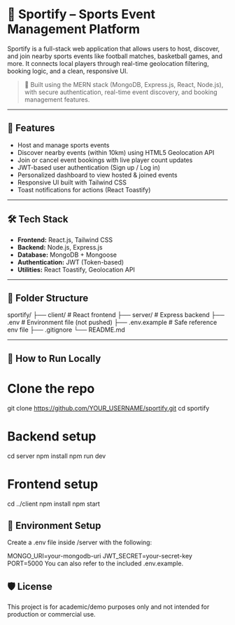 # 🏅 Sportify – Sports Event Management Platform

Sportify is a full-stack web application that allows users to host, discover, and join nearby sports events like football matches, basketball games, and more. It connects local players through real-time geolocation filtering, booking logic, and a clean, responsive UI.

> 🚀 Built using the MERN stack (MongoDB, Express.js, React, Node.js), with secure authentication, real-time event discovery, and booking management features.

---

## 🎯 Features

- Host and manage sports events
- Discover nearby events (within 10km) using HTML5 Geolocation API
- Join or cancel event bookings with live player count updates
- JWT-based user authentication (Sign up / Log in)
- Personalized dashboard to view hosted & joined events
- Responsive UI built with Tailwind CSS
- Toast notifications for actions (React Toastify)

---

## 🛠 Tech Stack

- **Frontend:** React.js, Tailwind CSS
- **Backend:** Node.js, Express.js
- **Database:** MongoDB + Mongoose
- **Authentication:** JWT (Token-based)
- **Utilities:** React Toastify, Geolocation API

---

## 📁 Folder Structure
sportify/
├── client/ # React frontend
├── server/ # Express backend
├── .env # Environment file (not pushed)
├── .env.example # Safe reference env file
├── .gitignore
└── README.md

---

## 🚀 How to Run Locally


# Clone the repo
git clone https://github.com/YOUR_USERNAME/sportify.git
cd sportify

# Backend setup
cd server
npm install
npm run dev

# Frontend setup
cd ../client
npm install
npm start

## 🔐 Environment Setup
Create a .env file inside /server with the following:


MONGO_URI=your-mongodb-uri
JWT_SECRET=your-secret-key
PORT=5000
You can also refer to the included .env.example.

## 🛡 License
This project is for academic/demo purposes only and not intended for production or commercial use.



